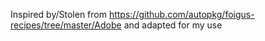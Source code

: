 Inspired by/Stolen from https://github.com/autopkg/foigus-recipes/tree/master/Adobe and adapted for my use
